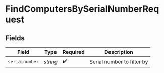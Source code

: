 # FindComputersBySerialNumberRequest


## Fields

| Field                      | Type                       | Required                   | Description                |
| -------------------------- | -------------------------- | -------------------------- | -------------------------- |
| `serialnumber`             | *string*                   | :heavy_check_mark:         | Serial number to filter by |